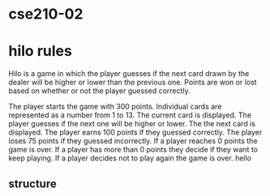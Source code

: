 # cse210-02

# hilo rules
Hilo is a game in which the player guesses if the next card drawn by the dealer will be higher or lower than the previous one. Points are won or lost based on whether or not the player guessed correctly. 

The player starts the game with 300 points.
Individual cards are represented as a number from 1 to 13.
The current card is displayed.
The player guesses if the next one will be higher or lower.
The the next card is displayed.
The player earns 100 points if they guessed correctly.
The player loses 75 points if they guessed incorrectly.
If a player reaches 0 points the game is over.
If a player has more than 0 points they decide if they want to keep playing.
If a player decides not to play again the game is over.
hello
## structure



